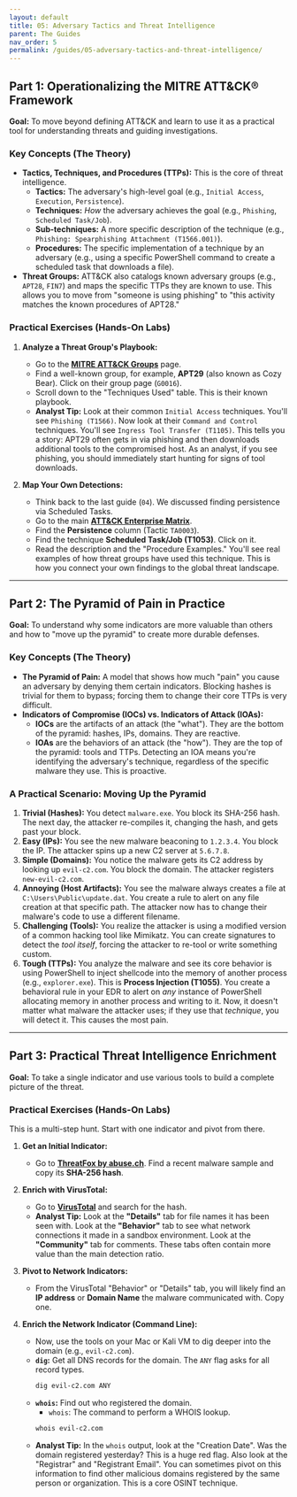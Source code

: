 ```yaml
---
layout: default
title: 05: Adversary Tactics and Threat Intelligence
parent: The Guides
nav_order: 5
permalink: /guides/05-adversary-tactics-and-threat-intelligence/
---
```


## Part 1: Operationalizing the MITRE ATT&CK® Framework

**Goal:** To move beyond defining ATT&CK and learn to use it as a practical tool for understanding threats and guiding investigations.

### Key Concepts (The Theory)

- **Tactics, Techniques, and Procedures (TTPs):** This is the core of threat intelligence.
  - **Tactics:** The adversary's high-level goal (e.g., `Initial Access`, `Execution`, `Persistence`).
  - **Techniques:** _How_ the adversary achieves the goal (e.g., `Phishing`, `Scheduled Task/Job`).
  - **Sub-techniques:** A more specific description of the technique (e.g., `Phishing: Spearphishing Attachment (T1566.001)`).
  - **Procedures:** The specific implementation of a technique by an adversary (e.g., using a specific PowerShell command to create a scheduled task that downloads a file).
- **Threat Groups:** ATT&CK also catalogs known adversary groups (e.g., `APT28`, `FIN7`) and maps the specific TTPs they are known to use. This allows you to move from "someone is using phishing" to "this activity matches the known procedures of APT28."

### Practical Exercises (Hands-On Labs)

1.  **Analyze a Threat Group's Playbook:**

    - Go to the **[MITRE ATT&CK Groups](https://attack.mitre.org/groups/)** page.
    - Find a well-known group, for example, **APT29** (also known as Cozy Bear). Click on their group page (`G0016`).
    - Scroll down to the "Techniques Used" table. This is their known playbook.
    - **Analyst Tip:** Look at their common `Initial Access` techniques. You'll see `Phishing (T1566)`. Now look at their `Command and Control` techniques. You'll see `Ingress Tool Transfer (T1105)`. This tells you a story: APT29 often gets in via phishing and then downloads additional tools to the compromised host. As an analyst, if you see phishing, you should immediately start hunting for signs of tool downloads.

2.  **Map Your Own Detections:**
    - Think back to the last guide (`04`). We discussed finding persistence via Scheduled Tasks.
    - Go to the main **[ATT&CK Enterprise Matrix](https://attack.mitre.org/matrices/enterprise/)**.
    - Find the **Persistence** column (Tactic `TA0003`).
    - Find the technique **Scheduled Task/Job (T1053)**. Click on it.
    - Read the description and the "Procedure Examples." You'll see real examples of how threat groups have used this technique. This is how you connect your own findings to the global threat landscape.

---

## Part 2: The Pyramid of Pain in Practice

**Goal:** To understand why some indicators are more valuable than others and how to "move up the pyramid" to create more durable defenses.

### Key Concepts (The Theory)

- **The Pyramid of Pain:** A model that shows how much "pain" you cause an adversary by denying them certain indicators. Blocking hashes is trivial for them to bypass; forcing them to change their core TTPs is very difficult.
- **Indicators of Compromise (IOCs) vs. Indicators of Attack (IOAs):**
  - **IOCs** are the artifacts of an attack (the "what"). They are the bottom of the pyramid: hashes, IPs, domains. They are reactive.
  - **IOAs** are the behaviors of an attack (the "how"). They are the top of the pyramid: tools and TTPs. Detecting an IOA means you're identifying the adversary's technique, regardless of the specific malware they use. This is proactive.

### A Practical Scenario: Moving Up the Pyramid

1.  **Trivial (Hashes):** You detect `malware.exe`. You block its SHA-256 hash. The next day, the attacker re-compiles it, changing the hash, and gets past your block.
2.  **Easy (IPs):** You see the new malware beaconing to `1.2.3.4`. You block the IP. The attacker spins up a new C2 server at `5.6.7.8`.
3.  **Simple (Domains):** You notice the malware gets its C2 address by looking up `evil-c2.com`. You block the domain. The attacker registers `new-evil-c2.com`.
4.  **Annoying (Host Artifacts):** You see the malware always creates a file at `C:\Users\Public\update.dat`. You create a rule to alert on any file creation at that specific path. The attacker now has to change their malware's code to use a different filename.
5.  **Challenging (Tools):** You realize the attacker is using a modified version of a common hacking tool like Mimikatz. You can create signatures to detect the _tool itself_, forcing the attacker to re-tool or write something custom.
6.  **Tough (TTPs):** You analyze the malware and see its core behavior is using PowerShell to inject shellcode into the memory of another process (e.g., `explorer.exe`). This is **Process Injection (T1055)**. You create a behavioral rule in your EDR to alert on _any_ instance of PowerShell allocating memory in another process and writing to it. Now, it doesn't matter what malware the attacker uses; if they use that _technique_, you will detect it. This causes the most pain.

---

## Part 3: Practical Threat Intelligence Enrichment

**Goal:** To take a single indicator and use various tools to build a complete picture of the threat.

### Practical Exercises (Hands-On Labs)

This is a multi-step hunt. Start with one indicator and pivot from there.

1.  **Get an Initial Indicator:**

    - Go to **[ThreatFox by abuse.ch](https://threatfox.abuse.ch/browse/)**. Find a recent malware sample and copy its **SHA-256 hash**.

2.  **Enrich with VirusTotal:**

    - Go to **[VirusTotal](https://www.virustotal.com/)** and search for the hash.
    - **Analyst Tip:** Look at the **"Details"** tab for file names it has been seen with. Look at the **"Behavior"** tab to see what network connections it made in a sandbox environment. Look at the **"Community"** tab for comments. These tabs often contain more value than the main detection ratio.

3.  **Pivot to Network Indicators:**

    - From the VirusTotal "Behavior" or "Details" tab, you will likely find an **IP address** or **Domain Name** the malware communicated with. Copy one.

4.  **Enrich the Network Indicator (Command Line):**
    - Now, use the tools on your Mac or Kali VM to dig deeper into the domain (e.g., `evil-c2.com`).
    - **`dig`:** Get all DNS records for the domain. The `ANY` flag asks for all record types.
      ```bash
      dig evil-c2.com ANY
      ```
    - **`whois`:** Find out who registered the domain.
      - `whois`: The command to perform a WHOIS lookup.
      ```bash
      whois evil-c2.com
      ```
    - **Analyst Tip:** In the `whois` output, look at the "Creation Date". Was the domain registered yesterday? This is a huge red flag. Also look at the "Registrar" and "Registrant Email". You can sometimes pivot on this information to find other malicious domains registered by the same person or organization. This is a core OSINT technique.
